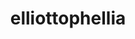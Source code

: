 ---
title: elliottophellia
github: https://github.com/elliottophellia
mode: dark
transition: 3s
archetype:
- Anime
---